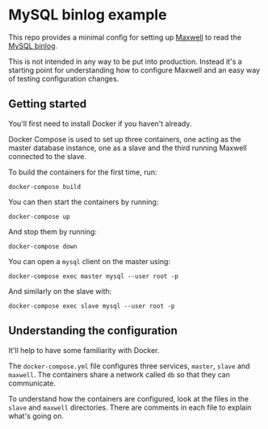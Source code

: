 # MySQL binlog example

This repo provides a minimal config for setting up [Maxwell][1] to read the
[MySQL binlog][2].

This is not intended in any way to be put into production. Instead it's a
starting point for understanding how to configure Maxwell and an easy way of
testing configuration changes.

## Getting started

You'll first need to install Docker if you haven't already.

Docker Compose is used to set up three containers, one acting as the master
database instance, one as a slave and the third running Maxwell connected to the
slave.

To build the containers for the first time, run:

```
docker-compose build
```

You can then start the containers by running:

```
docker-compose up
```

And stop them by running:

```
docker-compose down
```

You can open a `mysql` client on the master using:

```
docker-compose exec master mysql --user root -p
```

And similarly on the slave with:

```
docker-compose exec slave mysql --user root -p
```

[1]: http://maxwells-daemon.io/
[2]: https://dev.mysql.com/doc/refman/8.0/en/binary-log.html

## Understanding the configuration

It'll help to have some familiarity with Docker.

The `docker-compose.yml` file configures three services, `master`, `slave` and
`maxwell`. The containers share a network called `db` so that they can
communicate.

To understand how the containers are configured, look at the files in the
`slave` and `maxwell` directories. There are comments in each file to explain
what's going on.
